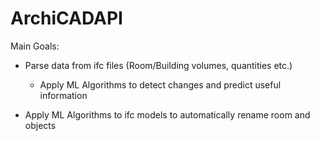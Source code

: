 # ArchiCADAPI

Main Goals:

- Parse data from ifc files (Room/Building volumes, quantities etc.)
    - Apply ML Algorithms to detect changes and predict useful information

- Apply ML Algorithms to ifc models to automatically rename room and objects
